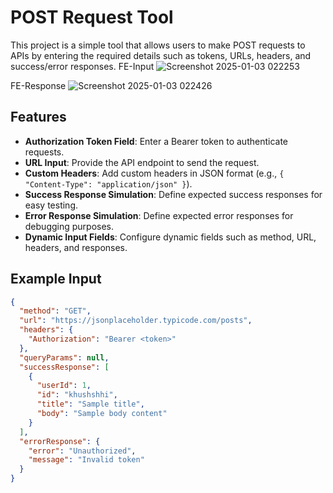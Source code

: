 # POST Request Tool

This project is a simple tool that allows users to make POST requests to APIs by entering the required details such as tokens, URLs, headers, and success/error responses.
FE-Input
![Screenshot 2025-01-03 022253](https://github.com/user-attachments/assets/928ad359-d706-46af-8e25-2313b1f1b847)

FE-Response
![Screenshot 2025-01-03 022426](https://github.com/user-attachments/assets/be87c3e9-570c-445c-aaae-f8b4b4ef4d54)

## Features

- **Authorization Token Field**: Enter a Bearer token to authenticate requests.
- **URL Input**: Provide the API endpoint to send the request.
- **Custom Headers**: Add custom headers in JSON format (e.g., `{ "Content-Type": "application/json" }`).
- **Success Response Simulation**: Define expected success responses for easy testing.
- **Error Response Simulation**: Define expected error responses for debugging purposes.
- **Dynamic Input Fields**: Configure dynamic fields such as method, URL, headers, and responses.

## Example Input

```json
{
  "method": "GET",
  "url": "https://jsonplaceholder.typicode.com/posts",
  "headers": {
    "Authorization": "Bearer <token>"
  },
  "queryParams": null,
  "successResponse": [
    {
      "userId": 1,
      "id": "khushshhi",
      "title": "Sample title",
      "body": "Sample body content"
    }
  ],
  "errorResponse": {
    "error": "Unauthorized",
    "message": "Invalid token"
  }
}



